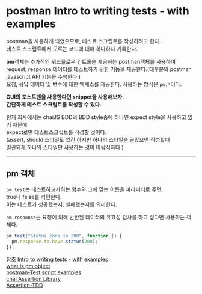 # postman Intro to writing tests - with examples

postman을 사용하게 되었으므로, 테스트 스크립트를 작성하려고 한다.  
테스트 스크립트에서 모르는 코드에 대해 하나하나
기록한다.

**pm**객체는 추가적인 워크플로우 컨트롤을 제공하는 postman객체를 사용하여  
request, response 데이터를 테스트하기 위한 기능을 제공한다.(대부분의 postman javascript API 기능을 수행한다.)  
요청, 응답 데이터 및 변수에 대한 엑세스를 제공한다. 사용하는 방식은 `pm.*`이다.

**GUI의 포스트맨을 사용한다면 snippet을 사용해보자.**  
**간단하게 테스트 스크립트를 작성할 수 있다.**

현재 회사에서는 chaiJS BDD의 BDD style중에 하나인 expect style을 사용하고 있기 때문에  
expect로만 테스트스크립트를 작성할 것이다.  
(assert, should 스타일도 있긴 하지만 하나의 스타일을 골랐으면 작성할때  
일관되게 하나의 스타일만 사용하는 것이 바람직하다.)

---

## pm 객체

`pm.test`는 테스트하고자하는 함수와 그에 맞는 이름을 파라미터로 주면,  
true나 false를 리턴한다.  
이는 테스트가 성공했는지, 실패했는지를 의미한다.

`pm.response`는 요청에 의해 반환된 데이터의 유효성 검사를 하고 싶다면 사용하는 객체다.

```javascript
pm.test("Status code is 200", function () {
  pm.response.to.have.status(200);
});
```

참조
[Intro to writing tests - with examples](https://documenter.postman.com/view/1559645/RzZFCGFR?version=latest)  
[what is pm object](https://learning.postman.com/docs/writing-scripts/script-references/postman-sandbox-api-reference/)  
[postman-Test script examples](https://learning.postman.com/docs/writing-scripts/script-references/test-examples/)  
[chai Assertion Library](https://www.chaijs.com/api/bdd/)  
[Assertion-TDD](https://velog.io/@wendover17/08.06-TIL)

